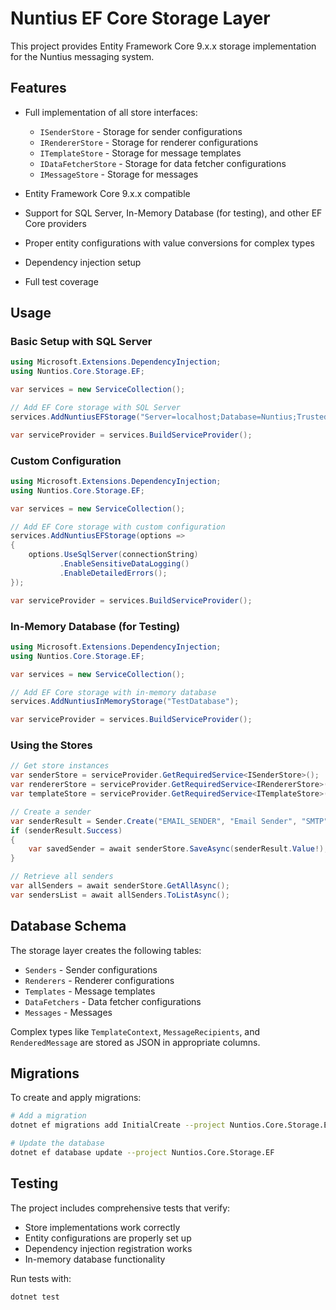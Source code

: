 # Nuntius EF Core Storage Layer

This project provides Entity Framework Core 9.x.x storage implementation for the Nuntius messaging system.

## Features

- Full implementation of all store interfaces:
  - `ISenderStore` - Storage for sender configurations
  - `IRendererStore` - Storage for renderer configurations  
  - `ITemplateStore` - Storage for message templates
  - `IDataFetcherStore` - Storage for data fetcher configurations
  - `IMessageStore` - Storage for messages

- Entity Framework Core 9.x.x compatible
- Support for SQL Server, In-Memory Database (for testing), and other EF Core providers
- Proper entity configurations with value conversions for complex types
- Dependency injection setup
- Full test coverage

## Usage

### Basic Setup with SQL Server

```csharp
using Microsoft.Extensions.DependencyInjection;
using Nuntios.Core.Storage.EF;

var services = new ServiceCollection();

// Add EF Core storage with SQL Server
services.AddNuntiusEFStorage("Server=localhost;Database=Nuntius;Trusted_Connection=true;");

var serviceProvider = services.BuildServiceProvider();
```

### Custom Configuration

```csharp
using Microsoft.Extensions.DependencyInjection;
using Nuntios.Core.Storage.EF;

var services = new ServiceCollection();

// Add EF Core storage with custom configuration
services.AddNuntiusEFStorage(options => 
{
    options.UseSqlServer(connectionString)
           .EnableSensitiveDataLogging()
           .EnableDetailedErrors();
});

var serviceProvider = services.BuildServiceProvider();
```

### In-Memory Database (for Testing)

```csharp
using Microsoft.Extensions.DependencyInjection;
using Nuntios.Core.Storage.EF;

var services = new ServiceCollection();

// Add EF Core storage with in-memory database
services.AddNuntiusInMemoryStorage("TestDatabase");

var serviceProvider = services.BuildServiceProvider();
```

### Using the Stores

```csharp
// Get store instances
var senderStore = serviceProvider.GetRequiredService<ISenderStore>();
var rendererStore = serviceProvider.GetRequiredService<IRendererStore>();
var templateStore = serviceProvider.GetRequiredService<ITemplateStore>();

// Create a sender
var senderResult = Sender.Create("EMAIL_SENDER", "Email Sender", "SMTP", "{}", MessageType.Email);
if (senderResult.Success)
{
    var savedSender = await senderStore.SaveAsync(senderResult.Value!);
}

// Retrieve all senders
var allSenders = await senderStore.GetAllAsync();
var sendersList = await allSenders.ToListAsync();
```

## Database Schema

The storage layer creates the following tables:

- `Senders` - Sender configurations
- `Renderers` - Renderer configurations
- `Templates` - Message templates
- `DataFetchers` - Data fetcher configurations
- `Messages` - Messages

Complex types like `TemplateContext`, `MessageRecipients`, and `RenderedMessage` are stored as JSON in appropriate columns.

## Migrations

To create and apply migrations:

```bash
# Add a migration
dotnet ef migrations add InitialCreate --project Nuntios.Core.Storage.EF

# Update the database
dotnet ef database update --project Nuntios.Core.Storage.EF
```

## Testing

The project includes comprehensive tests that verify:

- Store implementations work correctly
- Entity configurations are properly set up
- Dependency injection registration works
- In-memory database functionality

Run tests with:

```bash
dotnet test
```